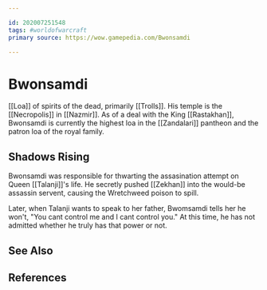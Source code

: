 ```yaml
---

id: 202007251548
tags: #worldofwarcraft
primary source: https://wow.gamepedia.com/Bwonsamdi

---
```


# Bwonsamdi
[[Loa]] of spirits of the dead, primarily [[Trolls]]. His temple is the [[Necropolis]] in [[Nazmir]]. As of a deal with the King [[Rastakhan]], Bwonsamdi is currently the highest loa in the [[Zandalari]] pantheon and the patron loa of the royal family.

## Shadows Rising
Bwonsamdi was responsible for thwarting the assasination attempt on Queen [[Talanji]]'s life. He secretly pushed [[Zekhan]] into the would-be assassin servent, causing the Wretchweed poison to spill.

Later, when Talanji wants to speak to her father, Bwomsamdi tells her he won't, "You cant control me and I cant control you." At this time, he has not admitted whether he truly has that power or not.


## See Also

## References

